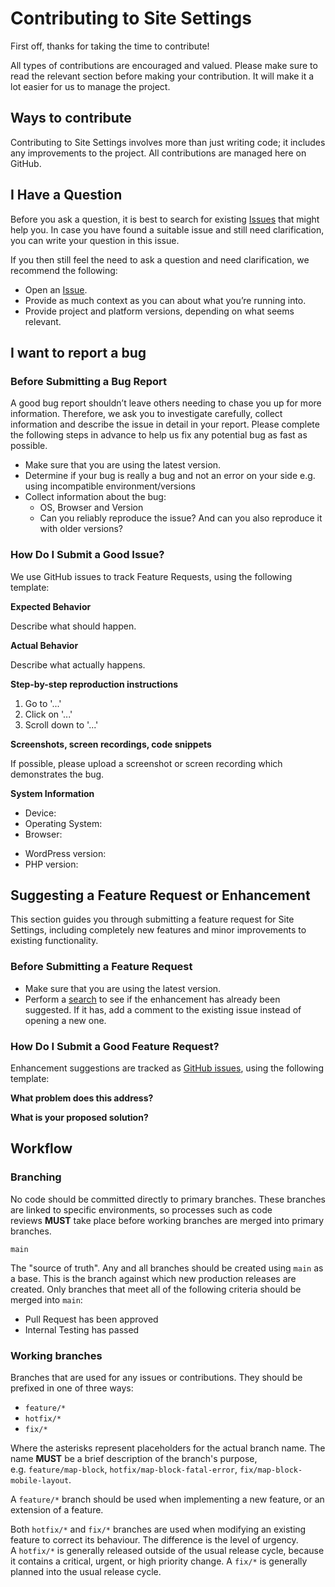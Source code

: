 # Contributing to Site Settings

First off, thanks for taking the time to contribute! 

All types of contributions are encouraged and valued. Please make sure to read the relevant section before making your contribution. It will make it a lot easier for us to manage the project.

## Ways to contribute

Contributing to Site Settings involves more than just writing code; it includes any improvements to the project. All contributions are managed here on GitHub.

## I Have a Question

Before you ask a question, it is best to search for existing [Issues](https://github.com/bigbite/site-settings/issues) that might help you. In case you have found a suitable issue and still need clarification, you can write your question in this issue.

If you then still feel the need to ask a question and need clarification, we recommend the following:

- Open an [Issue](https://github.com/bigbite/site-settings/issues/new).
- Provide as much context as you can about what you’re running into.
- Provide project and platform versions, depending on what seems relevant.

## I want to report a bug

### Before Submitting a Bug Report

A good bug report shouldn’t leave others needing to chase you up for more information. Therefore, we ask you to investigate carefully, collect information and describe the issue in detail in your report. Please complete the following steps in advance to help us fix any potential bug as fast as possible.

- Make sure that you are using the latest version.
- Determine if your bug is really a bug and not an error on your side e.g. using incompatible environment/versions
- Collect information about the bug:
    - OS, Browser and Version
    - Can you reliably reproduce the issue? And can you also reproduce it with older versions?

### How Do I Submit a Good Issue?

We use GitHub issues to track Feature Requests, using the following template:

**Expected Behavior**

Describe what should happen.

**Actual Behavior**

Describe what actually happens.

**Step-by-step reproduction instructions**

1. Go to '...'
2. Click on '...'
3. Scroll down to '...'

**Screenshots, screen recordings, code snippets**

If possible, please upload a screenshot or screen recording which demonstrates the bug.

**System Information**

- Device: <!-- e.g. iPhone 12 -->
- Operating System: <!-- e.g. iOS 16.6 -->
- Browser: <!-- e.g. Chrome 118 -->
<!-- Or paste a link from [https://www.whatsmybrowser.org](https://www.whatsmybrowser.org/) -->
- WordPress version: <!-- e.g. "5.8.0". Find this in Tools → Site Health → Info → WordPress -->
- PHP version: <!-- e.g. "8.2". Find this in Tools → Site Health → Info → Server -->

## Suggesting a Feature Request or Enhancement

This section guides you through submitting a feature request for Site Settings, including completely new features and minor improvements to existing functionality.

### Before Submitting a Feature Request

- Make sure that you are using the latest version.
- Perform a [search](https://github.com/bigbite/site-settings/issues) to see if the enhancement has already been suggested. If it has, add a comment to the existing issue instead of opening a new one.

### How Do I Submit a Good Feature Request?

Enhancement suggestions are tracked as [GitHub issues](https://github.com/bigbite/site-settings/issues), using the following template:

**What problem does this address?**

**What is your proposed solution?**

## Workflow

### Branching

No code should be committed directly to primary branches. These branches are linked to specific environments, so processes such as code reviews **MUST** take place before working branches are merged into primary branches. 

 `main`

The "source of truth". Any and all branches should be created using `main` as a base. This is the branch against which new production releases are created. Only branches that meet all of the following criteria should be merged into `main`:

- Pull Request has been approved
- Internal Testing has passed

### Working branches

Branches that are used for any issues or contributions. They should be prefixed in one of three ways:

- `feature/*`
- `hotfix/*`
- `fix/*`

Where the asterisks represent placeholders for the actual branch name. The name **MUST** be a brief description of the branch's purpose, e.g. `feature/map-block`, `hotfix/map-block-fatal-error`, `fix/map-block-mobile-layout`.

A `feature/*` branch should be used when implementing a new feature, or an extension of a feature.

Both `hotfix/*` and `fix/*` branches are used when modifying an existing feature to correct its behaviour. The difference is the level of urgency. A `hotfix/*` is generally released outside of the usual release cycle, because it contains a critical, urgent, or high priority change. A `fix/*` is generally planned into the usual release cycle.